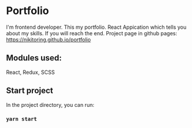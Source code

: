 # Portfolio

I'm frontend developer. This my portfolio.
React Appication which tells you about my skills.
If you will reach the end.
Project page in github pages: https://nikitoring.github.io/portfolio

## Modules used:
React, 
Redux,
SCSS

## Start project

In the project directory, you can run:

### `yarn start`

